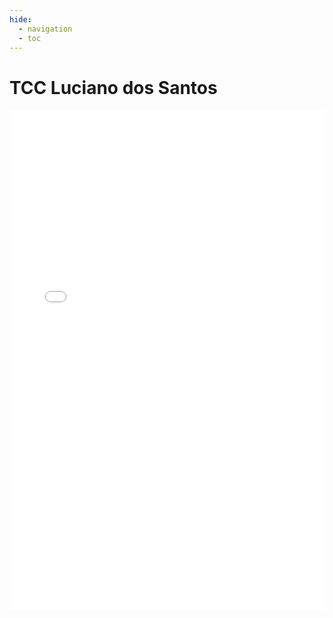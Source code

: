 ```yaml
---
hide:
  - navigation
  - toc
---
```

# TCC Luciano dos Santos

<embed src="../artifacts/TCC_LucianoDosSantos_21_22.pdf" type="application/pdf" width="100%" height="800px"/>